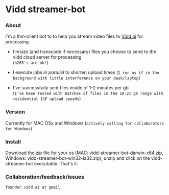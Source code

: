 # Vidd streamer-bot
### About

I'm a thin-client bot to to help you stream video files to <a href="viddai.bitbucket.io">Vidd.ai</a> for processing

+  I resize (and transcode if necessary) files you choose to send to the vidd cloud server for processing  
(`h265's are ok!`)
+  I execute jobs *in parallel* to shorten upload times
(`I run as if in the background with little interference on your desk/laptop`)

+  I've successfully sent files inside of 1-2 minutes per gb  
  (`I've been tested with batches of files in the 18-21 gb range with residential ISP upload speeds`)
  
  
### Version

  Currently for MAC OSx and Windows
  (`actively calling for collaborators for Windows`)


### Install
Download the zip file for your os (MAC: vidd-streamer-bot-darwin-x64.zip, Windows: vidd-streamer-bot-win32-ia32.zip), unzip and click on the vidd-streamer-bot executable. That's it.


### Collaboration/feedback/issues
`founder.vidd.ai at gmail`

